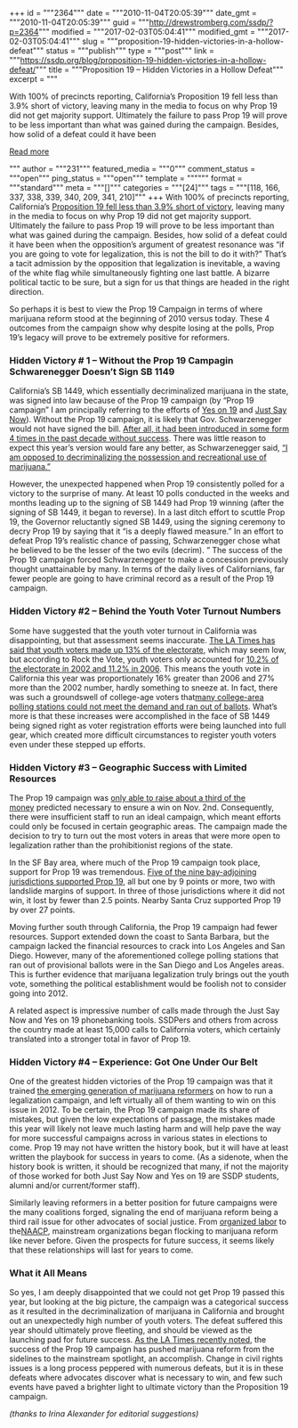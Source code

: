 +++
id = """2364"""
date = """2010-11-04T20:05:39"""
date_gmt = """2010-11-04T20:05:39"""
guid = """http://drewstromberg.com/ssdp/?p=2364"""
modified = """2017-02-03T05:04:41"""
modified_gmt = """2017-02-03T05:04:41"""
slug = """proposition-19-hidden-victories-in-a-hollow-defeat"""
status = """publish"""
type = """post"""
link = """https://ssdp.org/blog/proposition-19-hidden-victories-in-a-hollow-defeat/"""
title = """Proposition 19 &#8211; Hidden Victories in a Hollow Defeat"""
excerpt = """<p>With 100% of precincts reporting, California&#8217;s Proposition 19 fell less than 3.9% short of victory, leaving many in the media to focus on why Prop 19 did not get majority support. Ultimately the failure to pass Prop 19 will prove to be less important than what was gained during the campaign. Besides, how solid of a defeat could it have been</p>
<div class="h10"></div>
<p><a class="more-link2 flat" href="https://ssdp.org/blog/proposition-19-hidden-victories-in-a-hollow-defeat/">Read more</a></p>
"""
author = """231"""
featured_media = """0"""
comment_status = """open"""
ping_status = """open"""
template = """"""
format = """standard"""
meta = """[]"""
categories = """[24]"""
tags = """[118, 166, 337, 338, 339, 340, 209, 341, 210]"""
+++
With 100% of precincts reporting, California&#8217;s <a href="http://www.sfgate.com/election-results/" target="_blank">Proposition 19 fell less than 3.9% short of victory</a>, leaving many in the media to focus on why Prop 19 did not get majority support. Ultimately the failure to pass Prop 19 will prove to be less important than what was gained during the campaign. Besides, how solid of a defeat could it have been when the opposition&#8217;s argument of greatest resonance was &#8220;if you are going to vote for legalization, this is not the bill to do it with?&#8221; That&#8217;s a tacit admission by the opposition that legalization is inevitable, a waving of the white flag while simultaneously fighting one last battle. A bizarre political tactic to be sure, but a sign for us that things are headed in the right direction.

So perhaps it is best to view the Prop 19 Campaign in terms of where marijuana reform stood at the beginning of 2010 versus today. These 4 outcomes from the campaign show why despite losing at the polls, Prop 19&#8217;s legacy will prove to be extremely positive for reformers.
<h3>Hidden Victory # 1 &#8211; Without the Prop 19 Campagin Schwarenegger Doesn&#8217;t Sign SB 1149</h3>
California&#8217;s SB 1449, which essentially decriminalized marijuana in the state, was signed into law because of the Prop 19 campaign (by &#8220;Prop 19 campaign&#8221; I am principally referring to the efforts of <a href="http://www.yeson19.com/" target="_blank">Yes on 19</a> and <a href="http://www.justsaynow.com/" target="_blank">Just Say Now</a>). Without the Prop 19 campaign, it is likely that Gov. Schwarzenegger would not have signed the bill. <a href="http://calpotnews.com/media/s-f-chronicle-sb-1449-is-the-better-approach-for-cannabis/" target="_blank">After all, it had been introduced in some form 4 times in the past decade without success</a>. There was little reason to expect this year&#8217;s version would fare any better, as Schwarzenegger said, <a href="http://www.salem-news.com/articles/october012010/schwarzenegger-marijuana.php" target="_blank">&#8220;I am opposed to decriminalizing the possession and recreational use of marijuana.&#8221;</a>

However, the unexpected happened when Prop 19 consistently polled for a victory to the surprise of many. At least 10 polls conducted in the weeks and months leading up to the signing of SB 1449 had Prop 19 winning (after the signing of SB 1449, it began to reverse). In a last ditch effort to scuttle Prop 19, the Governor reluctantly signed SB 1449, using the signing ceremony to decry Prop 19 by saying that it &#8220;is a deeply flawed measure.&#8221; In an effort to defeat Prop 19&#8217;s realistic chance of passing, Schwarzenegger chose what he believed to be the lesser of the two evils (decrim). &#8221; The success of the Prop 19 campaign forced Schwarzenegger to make a concession previously thought unattainable by many. In terms of the daily lives of Californians, far fewer people are going to have criminal record as a result of the Prop 19 campaign.
<h3>Hidden Victory #2 &#8211; Behind the Youth Voter Turnout Numbers</h3>
Some have suggested that the youth voter turnout in California was disappointing, but that assessment seems inaccurate. <a href="http://latimesblogs.latimes.com/california-politics/2010/11/prop-19-to-legalize-pot-had-strong-support-from-young-but-only-the-bay-area-tilted-toward-the-measure-exit-polls-found.html" target="_blank">The LA Times has said that youth voters made up 13% of the electorate</a>, which may seem low, but according to Rock the Vote, youth voters only accounted for <a href="http://www.rockthevote.com/about/press-room/electronic-press-kit/memo-share-vs-turnout.html" target="_blank">10.2% of the electorate in 2002 and 11.2% in 2006</a>. This means the youth vote in California this year was proportionately 16% greater than 2006 and 27% more than the 2002 number, hardly something to sneeze at. In fact, there was such a groundswell of college-age voters that<a href="http://www.daily49er.com/news/csulb-polling-station-runs-out-of-ballots-1.2391988" target="_blank">many college-area polling stations could not meet the demand and ran out of ballots</a>. What&#8217;s more is that these increases were accomplished in the face of SB 1449 being signed right as voter registration efforts were being launched into full gear, which created more difficult circumstances to register youth voters even under these stepped up efforts.
<h3>Hidden Victory #3 &#8211; Geographic Success with Limited Resources</h3>
The Prop 19 campaign was <a href="http://www.eastbayexpress.com/LegalizationNation/archives/2010/11/03/why-prop-19-lost-apathy-cash-fear-loathing" target="_blank">only able to raise about a third of the money</a> predicted necessary to ensure a win on Nov. 2nd. Consequently, there were insufficient staff to run an ideal campaign, which meant efforts could only be focused in certain geographic areas. The campaign made the decision to try to turn out the most voters in areas that were more open to legalization rather than the prohibitionist regions of the state.

In the SF Bay area, where much of the Prop 19 campaign took place, support for Prop 19 was tremendous. <a href="http://vote.sos.ca.gov/maps/ballot-measures/19/" target="_blank">Five of the nine bay-adjoining jurisdictions supported Prop 19</a>, all but one by 9 points or more, two with landslide margins of support. In three of those jurisdictions where it did not win, it lost by fewer than 2.5 points. Nearby Santa Cruz supported Prop 19 by over 27 points.

Moving further south through California, the Prop 19 campaign had fewer resources. Support extended down the coast to Santa Barbara, but the campaign lacked the financial resources to crack into Los Angeles and San Diego. However, many of the aforementioned college polling stations that ran out of provisional ballots were in the San Diego and Los Angeles areas. This is further evidence that marijuana legalization truly brings out the youth vote, something the political establishment would be foolish not to consider going into 2012.

A related aspect is impressive number of calls made through the Just Say Now and Yes on 19 phonebanking tools. SSDPers and others from across the country made at least 15,000 calls to California voters, which certainly translated into a stronger total in favor of Prop 19.
<h3>Hidden Victory #4 &#8211; Experience: Got One Under Our Belt</h3>
One of the greatest hidden victories of the Prop 19 campaign was that it trained <a href="http://www.ssdp.org/" target="_blank">the emerging generation of marijuana reformers</a> on how to run a legalization campaign, and left virtually all of them wanting to win on this issue in 2012. To be certain, the Prop 19 campaign made its share of mistakes, but given the low expectations of passage, the mistakes made this year will likely not leave much lasting harm and will help pave the way for more successful campaigns across in various states in elections to come. Prop 19 may not have written the history book, but it will have at least written the playbook for success in years to come. (As a sidenote, when the history book is written, it should be recognized that many, if not the majority of those worked for both Just Say Now and Yes on 19 are SSDP students, alumni and/or current/former staff).

Similarly leaving reformers in a better position for future campaigns were the many coalitions forged, signaling the end of marijuana reform being a third rail issue for other advocates of social justice. From <a href="http://articles.latimes.com/2010/sep/22/local/la-me-0922-pot-union-20100922" target="_blank">organized labor</a> to the<a href="http://www.huffingtonpost.com/david-a-love/california-naacp-is-right_b_645746.html" target="_blank">NAACP</a>, mainstream organizations began flocking to marijuana reform like never before. Given the prospects for future success, it seems likely that these relationships will last for years to come.
<h3>What it All Means</h3>
So yes, I am deeply disappointed that we could not get Prop 19 passed this year, but looking at the big picture, the campaign was a categorical success as it resulted in the decriminalization of marijuana in California and brought out an unexpectedly high number of youth voters. The defeat suffered this year should ultimately prove fleeting, and should be viewed as the launching pad for future success. <a href="http://www.latimes.com/news/opinion/opinionla/la-oew-gutwillig-prop19-20101103,0,602552.story" target="_blank">As the LA Times recently noted</a>, the success of the Prop 19 campaign has pushed marijuana reform from the sidelines to the mainstream spotlight, an accomplish. Change in civil rights issues is a long process peppered with numerous defeats, but it is in these defeats where advocates discover what is necessary to win, and few such events have paved a brighter light to ultimate victory than the Proposition 19 campaign.

<em>(thanks to Irina Alexander for editorial suggestions)</em>
